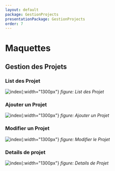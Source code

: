 ```yaml
---
layout: default
package: GestionProjects
presentationPackage: GestionProjects
order: 7
---
```

 <!-- new slide -->
# Maquettes
 <!-- new slide -->
## Gestion des Projets

### List des Projet

![index](/lab_crud/Gestion-projets/conception/maquettes/images/list_des_projets.png){:width="1300px"}
_figure: List des Projet_


<!-- new slide -->


### Ajouter un Projet

![index](/lab_crud/Gestion-projets/conception/maquettes/images/ajouter_un_projet.png){:width="1300px"}
_figure: Ajouter un Projet_

<!-- new slide -->


### Modifier un Projet

![index](/lab_crud/Gestion-projets/conception/maquettes/images/modifier_le_projet.png){:width="1300px"}
_figure: Modifier le Projet_

<!-- new slide -->


### Details de projet

![index](/lab_crud/Gestion-projets/conception/maquettes/images/details_de_projet.png){:width="1300px"}
_figure: Details de Projet_
<!-- new slide -->
